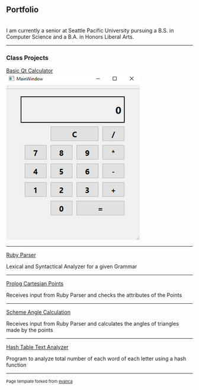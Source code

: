## Portfolio
<br>
<div>I am currently a senior at Seattle Pacific University pursuing a B.S. in Computer Science and a B.A. in Honors Liberal Arts.</div>

---

### Class Projects 

[Basic Qt Calculator](https://github.com/cscederborg/basicQtCalculator)
<br>
<img src="images/calculator.PNG"/>

---
[Ruby Parser](https://github.com/cscederborg/rubyParser)
<br>
<div>Lexical and Syntactical Analyzer for a given Grammar</div>

---
[Prolog Cartesian Points](https://github.com/cscederborg/prologThreePoints)
<br>
<div>Receives input from Ruby Parser and checks the attributes of the Points</div>

---
[Scheme Angle Calculation](https://github.com/cscederborg/schemeThreePoints)
<br>
<div>Receives input from Ruby Parser and calculates the angles of triangles made by the points</div>

---
[Hash Table Text Analyzer](https://github.com/cscederborg/hashTextAnalyzer)
<br>
<div>Program to analyze total number of each word of each letter using a hash function</div>




---
<p style="font-size:11px">Page template forked from <a href="https://github.com/evanca/quick-portfolio">evanca</a></p>
<!-- Remove above link if you don't want to attibute -->
